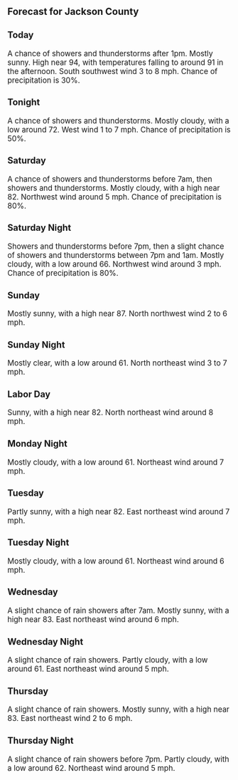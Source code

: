 <div>
   <h2>Forecast for Jackson County</h2>
   <p>
      <div style="font-size:120%">
         <h3>Today</h3>A chance of showers and thunderstorms after 1pm. Mostly sunny. High near 94, with temperatures falling to around 91 in the
         afternoon. South southwest wind 3 to 8 mph. Chance of precipitation is 30%.<br></div>
   </p>
   <p>
      <div style="font-size:120%">
         <h3>Tonight</h3>A chance of showers and thunderstorms. Mostly cloudy, with a low around 72. West wind 1 to 7 mph. Chance of precipitation
         is 50%.<br></div>
   </p>
   <p>
      <div style="font-size:120%">
         <h3>Saturday</h3>A chance of showers and thunderstorms before 7am, then showers and thunderstorms. Mostly cloudy, with a high near 82. Northwest
         wind around 5 mph. Chance of precipitation is 80%.<br></div>
   </p>
   <p>
      <div style="font-size:120%">
         <h3>Saturday Night</h3>Showers and thunderstorms before 7pm, then a slight chance of showers and thunderstorms between 7pm and 1am. Mostly cloudy,
         with a low around 66. Northwest wind around 3 mph. Chance of precipitation is 80%.<br></div>
   </p>
   <p>
      <div style="font-size:120%">
         <h3>Sunday</h3>Mostly sunny, with a high near 87. North northwest wind 2 to 6 mph.<br></div>
   </p>
   <p>
      <div style="font-size:120%">
         <h3>Sunday Night</h3>Mostly clear, with a low around 61. North northeast wind 3 to 7 mph.<br></div>
   </p>
   <p>
      <div style="font-size:120%">
         <h3>Labor Day</h3>Sunny, with a high near 82. North northeast wind around 8 mph.<br></div>
   </p>
   <p>
      <div style="font-size:120%">
         <h3>Monday Night</h3>Mostly cloudy, with a low around 61. Northeast wind around 7 mph.<br></div>
   </p>
   <p>
      <div style="font-size:120%">
         <h3>Tuesday</h3>Partly sunny, with a high near 82. East northeast wind around 7 mph.<br></div>
   </p>
   <p>
      <div style="font-size:120%">
         <h3>Tuesday Night</h3>Mostly cloudy, with a low around 61. Northeast wind around 6 mph.<br></div>
   </p>
   <p>
      <div style="font-size:120%">
         <h3>Wednesday</h3>A slight chance of rain showers after 7am. Mostly sunny, with a high near 83. East northeast wind around 6 mph.<br></div>
   </p>
   <p>
      <div style="font-size:120%">
         <h3>Wednesday Night</h3>A slight chance of rain showers. Partly cloudy, with a low around 61. East northeast wind around 5 mph.<br></div>
   </p>
   <p>
      <div style="font-size:120%">
         <h3>Thursday</h3>A slight chance of rain showers. Mostly sunny, with a high near 83. East northeast wind 2 to 6 mph.<br></div>
   </p>
   <p>
      <div style="font-size:120%">
         <h3>Thursday Night</h3>A slight chance of rain showers before 7pm. Partly cloudy, with a low around 62. Northeast wind around 5 mph.<br></div>
   </p>
</div>
